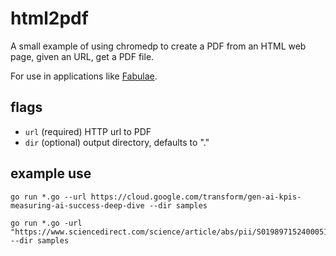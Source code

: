 # html2pdf

A small example of using chromedp to create a PDF from an HTML web page, given an URL, get a PDF file.

For use in applications like [Fabulae](https://github.com/ghchinoy/fabulae).

## flags

* `url` (required) HTTP url to PDF
* `dir` (optional) output directory, defaults to "." 


## example use

```
go run *.go --url https://cloud.google.com/transform/gen-ai-kpis-measuring-ai-success-deep-dive --dir samples

go run *.go -url "https://www.sciencedirect.com/science/article/abs/pii/S0198971524000516#s0050" --dir samples
```
